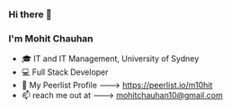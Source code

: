 ### Hi there 👋
### I'm Mohit Chauhan

<!--
**m10hit/m10hit** is a ✨ _special_ ✨ repository because its `README.md` (this file) appears on your GitHub profile.

Here are some ideas to get you started:

- 🔭 I’m currently working on ...
- 🌱 I’m currently learning ...
- 👯 I’m looking to collaborate on ...
- 🤔 I’m looking for help with ...
- 💬 Ask me about ...
- 📫 How to reach me: ...
- 😄 Pronouns: ...
- ⚡ Fun fact: ...
-->
* :mortar_board: IT and IT Management, University of Sydney
* :computer: Full Stack Developer
* :rocket: My Peerlist Profile ---> https://peerlist.io/m10hit
* :mailbox: reach me out at ---> mohitchauhan10@gmail.com
